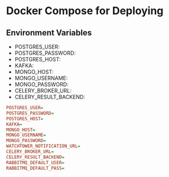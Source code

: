 # Docker Compose for Deploying

## Environment Variables
- POSTGRES_USER:
- POSTGRES_PASSWORD:
- POSTGRES_HOST:
- KAFKA:
- MONGO_HOST:
- MONGO_USERNAME:
- MONGO_PASSWORD:
- CELERY_BROKER_URL:
- CELERY_RESULT_BACKEND:

```ini
POSTGRES_USER=
POSTGRES_PASSWORD=
POSTGRES_HOST=
KAFKA=
MONGO_HOST=
MONGO_USERNAME=
MONGO_PASSWORD=
WATCHTOWER_NOTIFICATION_URL=
CELERY_BROKER_URL=
CELERY_RESULT_BACKEND=
RABBITMQ_DEFAULT_USER=
RABBITMQ_DEFAULT_PASS=
```

